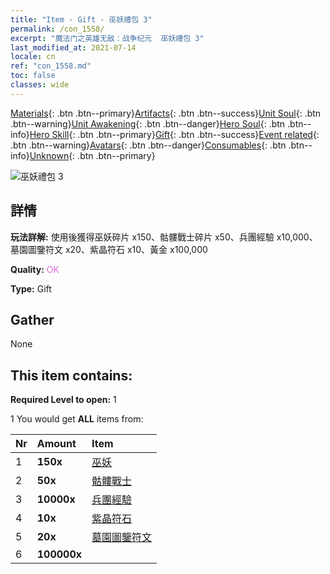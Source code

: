 ```yaml
---
title: "Item - Gift - 巫妖禮包 3"
permalink: /con_1558/
excerpt: "魔法门之英雄无敌：战争纪元  巫妖禮包 3"
last_modified_at: 2021-07-14
locale: cn
ref: "con_1558.md"
toc: false
classes: wide
---
```

 [Materials](/ItemsCN/){: .btn .btn--primary}[Artifacts](/ItemsCN/Artifacts/){: .btn .btn--success}[Unit Soul](/ItemsCN/UnitSoul/){: .btn .btn--warning}[Unit Awakening](/ItemsCN/UnitAwakening/){: .btn .btn--danger}[Hero Soul](/ItemsCN/HeroSoul/){: .btn .btn--info}[Hero Skill](/ItemsCN/HeroSkill/){: .btn .btn--primary}[Gift](/ItemsCN/Gift/){: .btn .btn--success}[Event related](/ItemsCN/Events/){: .btn .btn--warning}[Avatars](/ItemsCN/Avatars/){: .btn .btn--danger}[Consumables](/ItemsCN/Consumables/){: .btn .btn--info}[Unknown](/ItemsCN/Unknown/){: .btn .btn--primary}

 ![巫妖禮包 3](/images/t/i_907167.png)

## 詳情
 **玩法詳解:** 使用後獲得巫妖碎片 x150、骷髏戰士碎片 x50、兵團經驗 x10,000、墓園圖鑒符文 x20、紫晶符石 x10、黃金 x100,000

 **Quality:** <span style="color: #DA70D6">OK</span>

 **Type:** Gift

## Gather

  None

## This item contains:

 **Required Level to open:** 1

 1 You would get **ALL** items  from:

  | Nr | Amount |     Item    |
  |:---|:-------|:------------|
  | 1 |  **150x** | [巫妖](/cn/Items/unt_212/) |  | 
  | 2 |  **50x** | [骷髏戰士](/cn/Items/unt_208/) |  | 
  | 3 |  **10000x** | [兵團經驗](/cn/Items/con_902/) |  | 
  | 4 |  **10x** | [紫晶符石](/cn/Items/con_720/) |  | 
  | 5 |  **20x** | [墓園圖鑒符文](/cn/Items/con_755/) |  | 
  | 6 |  **100000x** | <i class="fas fa-coins"/> |  | 
